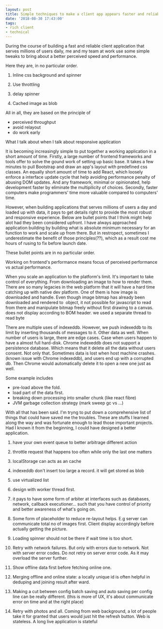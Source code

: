 ```yaml
---
layout: post
title: Simple techniques to make a client app appears faster and reliable
date: '2018-08-30 17:43:00'
tags:
- rich client
- technical
---
```


During the course of building a fast and reliable client application that serves millions of users daily, me and my team at work use some simple tweaks to bring about a better perceived speed and performance.

Here they are, in no particular order. 

1. Inline css background and spinner

2. Use throttling 

3. delay spinner

4. Cached image as blob

All in all, they are based on the principle of 
- perceived throughput
- avoid relayout
- do work early



What I talk about when I talk about responsive application

It is becoming increasingly simple to put together a working application in a short amount of time. Firstly, a large number of frontend frameworks and tools offer to solve the gound work of setting up basic base. It takes a few minutes to pull Bootstrap and draw an app's layout with predefined css classes. An equally short amount of time to add React, which loosely enforce a interface update cycle that help avoiding performance penalty of abusing DOM updates. And any framework, minimal or opinionated, help development faster by eliminate the multipilicity of choices. Secondly, faster computers make programmers' time more valuable compared to computers' time. 

However, when building applications that serves millions of users a day and loaded up with data, it pays to get details right to provide the most robust and responsive experience. Below are bullet points that I think might help alot had they been considered upfront. I have always approached application building by building what is absolute minimum necessary for an function to work and scale up from there. But in restropect, sometimes I underestimate the benefit of those principles(??), which as a result cost me hours of rusing to fix before launch date. 

These bullet points are in no particular order.    


Working on frontend's performance means focus of perceived performance vs actual performance. 

When you scale an application to the platform's limit. It's important to take control of everything. From downloading an image to how to render them. There are so many legacies in the web platform that it will have a hard time catching up with native dev platform. One of them is how image is downloaded and handle. Even though image bitmap has already been downloaded and rendered to <img/> object, it not possible for javascript to read from there and manipulate bitmap freely without first drawing to a canvas. <img /> does not display according to BOM header. we used a separate thread to read byte

There are multiple uses of indexeddb. However, we push indexeddb to its limit by inserting thousands of messages to it. Other data as well. When number of users is large, there are edge cases. Case when users happen to have a almost full hard-disk. Chrome indexeddb does not support a persistence database. Which means that it delete all the data without users consent. Not only that. Sometimes data is lost when host machine crashes. (known issue with Chrome indexeddb), and users end up with a corrupted db. Then Chrome would automatically delete it to open a new one just as well. 

Some example includes
- pre-load above the fold. 
- load part of the data first. 
- breaking down processing into smaller chunk (like react fibre)
- JVM garbage collection strategy (mark sweep gc vs ...)


With all that has been said. I'm tryng to put down a comprehensive list of things that could have saved me the troubles. These are stuffs I learned along the way and was fortunate enough to lead those important projects. Had I known it from the beginning, I could have designed a better application. 

1. have your own event queue to better arbitrage different action

2. throttle request that happens too often while only the last one matters

3. localStorage can acts as an cache

4. indexeddb don't insert too large a record. it will get stored as blob

5. use virtualized list 

6. design with worker thread first.

7. it pays to have some form of arbiter at interfaces such as databases, network, callback executioner... such that you have control of priority and better awareness of what's going on. 

8. Some form of placeholder to reduce re-layout helps. E.g server can communicate total no of images first. Client display accordingly before actually getting the picture.

9. Loading spinner should not be there if wait time is too short. 

10. Retry with network failures. But only with errors due to network. Not with server error codes. Do not retry on server error code. As it may overload the server further. 

11. Show offline data first before fetching online one. 

12. Merging offline and online state: a locally unique id is often helpful in deduping and joining result after ward.

13. Making a cut between config batch saving and auto saving per config line can be really different. (this is more of UX, it's about communicate error on time and at the right place)

14. Retry with photos and all. Coming from web background, a lot of people take it for granted that users would just hit the refresh button. Web is stateless. A long live application is stateful